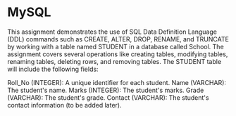 # MySQL
This assignment demonstrates the use of SQL Data Definition Language (DDL) commands such as CREATE, ALTER, DROP, RENAME, and TRUNCATE by working with a table named STUDENT in a database called School. The assignment covers several operations like creating tables, modifying tables, renaming tables, deleting rows, and removing tables. The STUDENT table will include the following fields:

Roll_No (INTEGER): A unique identifier for each student.
Name (VARCHAR): The student's name.
Marks (INTEGER): The student's marks.
Grade (VARCHAR): The student's grade.
Contact (VARCHAR): The student's contact information (to be added later).
